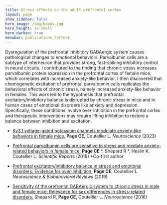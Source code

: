 ```yaml
---
title: Stress effects on the adult prefrontal cortex
layout: page
show_sidebar: false
hero_image: /img/books.jpg
hero_height: is-small
hero_darken: true
menubar: publications_leftbar
---
```


Dysregulation of the prefrontal inhibitory GABAergic system causes pathological changes to emotional behaviors. Parvalbumin cells are a subtype of interneuron that provides strong, fast-spiking inhibitory control in neural circuits. I contributed to the finding that chronic stress increases parvalbumin protein expression in the prefrontal cortex of female mice, which correlates with increased anxiety-like behavior. I then discovered that chemogenetic excitation of prefrontal parvalbumin cells replicates the behavioral effects of chronic stress, namely increased anxiety-like behavior in females. This work led to the hypothesis that prefrontal excitatory/inhibitory balance is disrupted by chronic stress in mice and in human cases of emotional disorders like anxiety and depression. Specifically, these conditions involve over-inhibition in the prefrontal cortex and therapeutic interventions may require lifting inhibition to restore a balance between inhibition and excitation.

* [Kv3.1 voltage-gated potassium channels modulate anxiety-like behaviors in female mice.](https://pubmed.ncbi.nlm.nih.gov/38157976/) **Page CE**, Coutellier L. _Neuroscience_ (2023) 

* [Prefrontal parvalbumin cells are sensitive to stress and mediate anxiety-related behaviors in female mice.](https://pubmed.ncbi.nlm.nih.gov/31875035) **Page CE** *, Shepard R *, Heslin K, Coutellier L. _Scientific Reports_ (2019) *Co-first author

* [Prefrontal excitatory/inhibitory balance in stress and emotional disorders: Evidence for over-inhibition.](https://www.ncbi.nlm.nih.gov/pubmed/31377218) **Page CE**, Coutellier L. _Neuroscience & Biobehavioral Reviews_ (2019)

* [Sensitivity of the prefrontal GABAergic system to chronic stress in male and female mice: Relevance for sex differences in stress-related disorders.](https://www.ncbi.nlm.nih.gov/pubmed/27365172) Shepard R, **Page CE**, Coutellier L. _Neuroscience_ (2016)